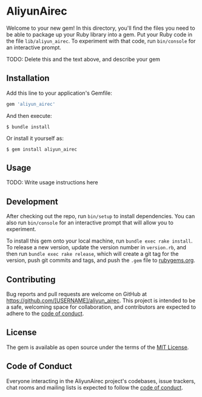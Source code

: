 # AliyunAirec

Welcome to your new gem! In this directory, you'll find the files you need to be able to package up your Ruby library into a gem. Put your Ruby code in the file `lib/aliyun_airec`. To experiment with that code, run `bin/console` for an interactive prompt.

TODO: Delete this and the text above, and describe your gem

## Installation

Add this line to your application's Gemfile:

```ruby
gem 'aliyun_airec'
```

And then execute:

    $ bundle install

Or install it yourself as:

    $ gem install aliyun_airec

## Usage

TODO: Write usage instructions here

## Development

After checking out the repo, run `bin/setup` to install dependencies. You can also run `bin/console` for an interactive prompt that will allow you to experiment.

To install this gem onto your local machine, run `bundle exec rake install`. To release a new version, update the version number in `version.rb`, and then run `bundle exec rake release`, which will create a git tag for the version, push git commits and tags, and push the `.gem` file to [rubygems.org](https://rubygems.org).

## Contributing

Bug reports and pull requests are welcome on GitHub at https://github.com/[USERNAME]/aliyun_airec. This project is intended to be a safe, welcoming space for collaboration, and contributors are expected to adhere to the [code of conduct](https://github.com/[USERNAME]/aliyun_airec/blob/master/CODE_OF_CONDUCT.md).


## License

The gem is available as open source under the terms of the [MIT License](https://opensource.org/licenses/MIT).

## Code of Conduct

Everyone interacting in the AliyunAirec project's codebases, issue trackers, chat rooms and mailing lists is expected to follow the [code of conduct](https://github.com/[USERNAME]/aliyun_airec/blob/master/CODE_OF_CONDUCT.md).
